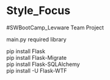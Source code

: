 # Style_Focus
#SWBootCamp_Levware Team Project

main.py required library <br>

pip install Flask <br>
pip install Flask-Migrate <br>
pip install Flask-SQLAlchemy <br>
pip install -U Flask-WTF